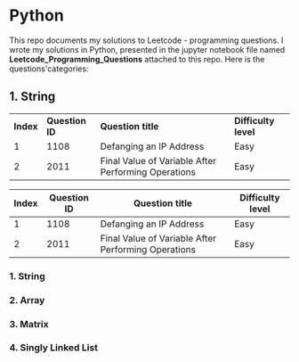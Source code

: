 # Python 

This repo documents my solutions to Leetcode - programming questions. I wrote my solutions in Python, presented in the jupyter notebook file named **Leetcode_Programming_Questions** attached to this repo. Here is the questions'categories:


## 1. String 

| | |   | |
|-- | --|  -- | -- |
|**Index**|**Question ID** | **Question title**|  **Difficulty level**|
|1 | 1108 | Defanging an IP Address | Easy |
|2 | 2011 | Final Value of Variable After Performing Operations| Easy |


|**Index**|**Question ID** | **Question title**|  **Difficulty level**|
| -- | --|  -- | -- |
|1 | 1108 | Defanging an IP Address | Easy |
|2 | 2011 | Final Value of Variable After Performing Operations| Easy |


### 1. String

### 2. Array

### 3. Matrix

### 4. Singly Linked List 
